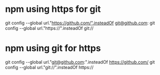 # npm using https for git
git config --global url."https://github.com/".insteadOf git@github.com:
git config --global url."https://".insteadOf git://

# npm using git for https
git config --global url."git@github.com:".insteadOf https://github.com/
git config --global url."git://".insteadOf https://
